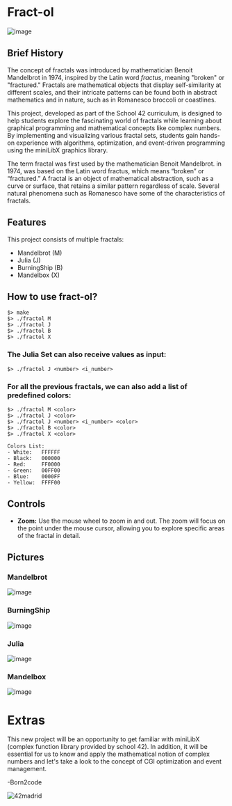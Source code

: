 # Fract-ol
![image](https://github.com/ismaelucky342/fract-ol/assets/153450550/f89dfe8c-ea6d-4c11-a95e-308c67beda7f)

## Brief History

The concept of fractals was introduced by mathematician Benoit Mandelbrot in 1974, inspired by the Latin word *fractus*, meaning "broken" or "fractured." Fractals are mathematical objects that display self-similarity at different scales, and their intricate patterns can be found both in abstract mathematics and in nature, such as in Romanesco broccoli or coastlines.

This project, developed as part of the School 42 curriculum, is designed to help students explore the fascinating world of fractals while learning about graphical programming and mathematical concepts like complex numbers. By implementing and visualizing various fractal sets, students gain hands-on experience with algorithms, optimization, and event-driven programming using the miniLibX graphics library.

The term fractal was first used by the mathematician Benoit Mandelbrot.
in 1974, was based on the Latin word fractus, which means “broken” or “fractured.”
A fractal is an object of mathematical abstraction, such as a curve or surface, that retains a similar pattern regardless of scale.
Several natural phenomena such as Romanesco have some of the characteristics of fractals.

## Features
This project consists of multiple fractals:
- Mandelbrot (M)
- Julia (J)
- BurningShip (B)
- Mandelbox (X)

## How to use fract-ol?
```
$> make
$> ./fractol M
$> ./fractol J
$> ./fractol B
$> ./fractol X
```

### The Julia Set can also receive values as input: 
```
$> ./fractol J <number> <i_number>
```

### For all the previous fractals, we can also add a list of predefined colors:
```
$> ./fractol M <color>
$> ./fractol J <color>
$> ./fractol J <number> <i_number> <color>
$> ./fractol B <color>
$> ./fractol X <color>

Colors List:
- White:   FFFFFF
- Black:   000000
- Red:     FF0000
- Green:   00FF00
- Blue:    0000FF
- Yellow:  FFFF00

```

## Controls

- **Zoom:** Use the mouse wheel to zoom in and out. The zoom will focus on the point under the mouse cursor, allowing you to explore specific areas of the fractal in detail.

## Pictures
### Mandelbrot

![image](https://github.com/ismaelucky342/fract-ol/assets/153450550/5a15e18c-3d48-41e4-b269-f26d7179e6bd)

### BurningShip
![image](https://github.com/ismaelucky342/fract-ol/assets/153450550/e200b639-6a33-4c9a-9f54-aa3f719c91c1)

### Julia

![image](https://github.com/ismaelucky342/fract-ol/assets/153450550/7bc0f2af-ffcd-482a-9985-56a9504e6f30)

### Mandelbox

![image](https://github.com/ismaelucky342/fract-ol/assets/153450550/03598f0d-be9c-4b75-b445-cf4c14e6e797)

# Extras 
This new project will be an opportunity to get familiar with miniLibX (complex function library provided by school 42).
In addition, it will be essential for us to know and apply the mathematical notion of complex numbers and let's take a look
to the concept of CGI optimization and event management.

-Born2code

![42madrid](https://github.com/ismaelucky342/Born2code/assets/153450550/3a377f34-9156-4eff-b04b-71c4b128523e)

